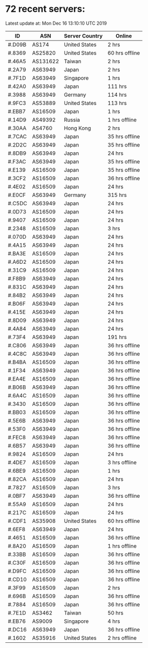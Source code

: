 # 72 recent servers:

Latest update at: Mon Dec 16 13:10:10 UTC 2019

| ID | ASN | Server Country | Online |
| -- | --- | -------------- | ------ |
| #.D09B | AS174 | United States | 2 hrs |
| #.8369 | AS25820 | United States | 60 hrs offline |
| #.46A5 | AS131622 | Taiwan | 2 hrs |
| #.2A79 | AS63949 | Japan | 2 hrs |
| #.7F1D | AS63949 | Singapore | 1 hrs |
| #.42A0 | AS63949 | Japan | 111 hrs |
| #.3988 | AS63949 | Germany | 114 hrs |
| #.9FC3 | AS53889 | United States | 113 hrs |
| #.EBB7 | AS16509 | Japan | 1 hrs |
| #.14D9 | AS49392 | Russia | 1 hrs offline |
| #.30AA | AS4760 | Hong Kong | 2 hrs |
| #.7CAC | AS63949 | Japan | 35 hrs offline |
| #.2D2C | AS63949 | Japan | 35 hrs offline |
| #.8DB9 | AS63949 | Japan | 24 hrs |
| #.F3AC | AS63949 | Japan | 35 hrs offline |
| #.E139 | AS16509 | Japan | 35 hrs offline |
| #.3CF2 | AS16509 | Japan | 36 hrs offline |
| #.4E02 | AS16509 | Japan | 24 hrs |
| #.E0CF | AS63949 | Germany | 315 hrs |
| #.C5DC | AS63949 | Japan | 24 hrs |
| #.0D73 | AS16509 | Japan | 24 hrs |
| #.9407 | AS16509 | Japan | 24 hrs |
| #.2348 | AS16509 | Japan | 3 hrs |
| #.070D | AS63949 | Japan | 24 hrs |
| #.4A15 | AS63949 | Japan | 24 hrs |
| #.BA3E | AS16509 | Japan | 24 hrs |
| #.A6D2 | AS16509 | Japan | 24 hrs |
| #.31C9 | AS16509 | Japan | 24 hrs |
| #.F8B9 | AS63949 | Japan | 24 hrs |
| #.831C | AS63949 | Japan | 24 hrs |
| #.84B2 | AS63949 | Japan | 24 hrs |
| #.B06F | AS63949 | Japan | 24 hrs |
| #.415E | AS63949 | Japan | 24 hrs |
| #.8D09 | AS63949 | Japan | 24 hrs |
| #.4A84 | AS63949 | Japan | 24 hrs |
| #.73F4 | AS63949 | Japan | 191 hrs |
| #.C806 | AS63949 | Japan | 36 hrs offline |
| #.4C8C | AS63949 | Japan | 36 hrs offline |
| #.B4BA | AS16509 | Japan | 36 hrs offline |
| #.1F34 | AS63949 | Japan | 36 hrs offline |
| #.EA4E | AS16509 | Japan | 36 hrs offline |
| #.B06B | AS63949 | Japan | 36 hrs offline |
| #.6A4C | AS16509 | Japan | 36 hrs offline |
| #.3430 | AS16509 | Japan | 36 hrs offline |
| #.BB03 | AS16509 | Japan | 36 hrs offline |
| #.5E6B | AS63949 | Japan | 36 hrs offline |
| #.53F0 | AS63949 | Japan | 36 hrs offline |
| #.FEC8 | AS63949 | Japan | 36 hrs offline |
| #.6B57 | AS63949 | Japan | 36 hrs offline |
| #.9824 | AS16509 | Japan | 24 hrs |
| #.4DE7 | AS16509 | Japan | 3 hrs offline |
| #.6BE9 | AS16509 | Japan | 1 hrs |
| #.82CA | AS16509 | Japan | 24 hrs |
| #.7827 | AS16509 | Japan | 3 hrs |
| #.0BF7 | AS63949 | Japan | 36 hrs offline |
| #.55A9 | AS16509 | Japan | 24 hrs |
| #.217C | AS16509 | Japan | 24 hrs |
| #.CDF1 | AS35908 | United States | 60 hrs offline |
| #.6EF8 | AS63949 | Japan | 24 hrs |
| #.4651 | AS16509 | Japan | 36 hrs offline |
| #.8A20 | AS16509 | Japan | 1 hrs offline |
| #.33BB | AS16509 | Japan | 36 hrs offline |
| #.C30F | AS16509 | Japan | 36 hrs offline |
| #.D9FC | AS16509 | Japan | 36 hrs offline |
| #.CD10 | AS16509 | Japan | 36 hrs offline |
| #.3F99 | AS16509 | Japan | 2 hrs |
| #.696B | AS16509 | Japan | 36 hrs offline |
| #.7884 | AS16509 | Japan | 36 hrs offline |
| #.7E1D | AS3462 | Taiwan | 50 hrs |
| #.EB76 | AS9009 | Singapore | 4 hrs |
| #.DC16 | AS63949 | Japan | 36 hrs offline |
| #.1602 | AS35916 | United States | 2 hrs offline |

